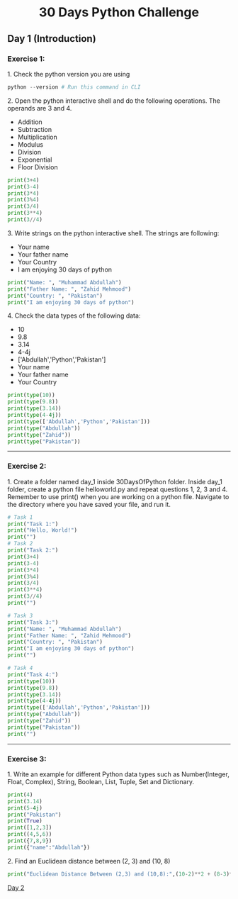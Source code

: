 <h1 align="center">30 Days Python Challenge</h1>
<h2>Day 1 (Introduction)</h1>
<h3>Exercise 1:</h3>
<p>1. Check the python version you are using</p>

```py 
python --version # Run this command in CLI
```

<p>2. Open the python interactive shell and do the following operations. The operands are 3 and 4.</p>
<ul>
    <li>Addition</li>
    <li>Subtraction</li>
    <li>Multiplication</li>
    <li>Modulus</li>
    <li>Division</li>
    <li>Exponential</li>
    <li>Floor Division</li>
</ul>

```py
print(3+4)
print(3-4)
print(3*4)
print(3%4)
print(3/4)
print(3**4)
print(3//4)
```

<p>3. Write strings on the python interactive shell. The strings are following:</p>
<ul>
    <li>Your name</li>
    <li>Your father name</li>
    <li>Your Country</li>
    <li>I am enjoying 30 days of python</li>
</ul>

```py
print("Name: ", "Muhammad Abdullah")
print("Father Name: ", "Zahid Mehmood")
print("Country: ", "Pakistan")
print("I am enjoying 30 days of python")
```

<p>4. Check the data types of the following data:</p>
<ul>
    <li>10</li>
    <li>9.8</li>
    <li>3.14</li>
    <li>4-4j</li>
    <li>['Abdullah','Python','Pakistan']</li>
    <li>Your name</li>
    <li>Your father name</li>
    <li>Your Country</li>
</ul>

```py
print(type(10))
print(type(9.8))
print(type(3.14))
print(type(4-4j))
print(type(['Abdullah','Python','Pakistan']))
print(type("Abdullah"))
print(type("Zahid"))
print(type("Pakistan"))
```

<hr/>
<h3>Exercise 2:</h3>
<p>1. Create a folder named day_1 inside 30DaysOfPython folder. Inside day_1 folder, create a python file helloworld.py and repeat questions 1, 2, 3 and 4. Remember to use print() when you are working on a python file. Navigate to the directory where you have saved your file, and run it.</p>


```py
# Task 1
print("Task 1:")
print("Hello, World!")
print("")
# Task 2
print("Task 2:")
print(3+4)
print(3-4)
print(3*4)
print(3%4)
print(3/4)
print(3**4)
print(3//4)
print("")

# Task 3
print("Task 3:")
print("Name: ", "Muhammad Abdullah")
print("Father Name: ", "Zahid Mehmood")
print("Country: ", "Pakistan")
print("I am enjoying 30 days of python")
print("")

# Task 4
print("Task 4:")
print(type(10))
print(type(9.8))
print(type(3.14))
print(type(4-4j))
print(type(['Abdullah','Python','Pakistan']))
print(type("Abdullah"))
print(type("Zahid"))
print(type("Pakistan"))
print("")
```

<hr/>
<h3>Exercise 3:</h3>
<p>1. Write an example for different Python data types such as Number(Integer, Float, Complex), String, Boolean, List, Tuple, Set and Dictionary.</p>

```py
print(4)
print(3.14)
print(5-4j)
print("Pakistan")
print(True)
print([1,2,3])
print((4,5,6))
print({7,8,9})
print({"name":"Abdullah"})
```

<p>2. Find an Euclidean distance between (2, 3) and (10, 8)<p>

```py
print("Euclidean Distance Between (2,3) and (10,8):",(10-2)**2 + (8-3)**2)
```
<a href="Day2.md">Day 2</a>